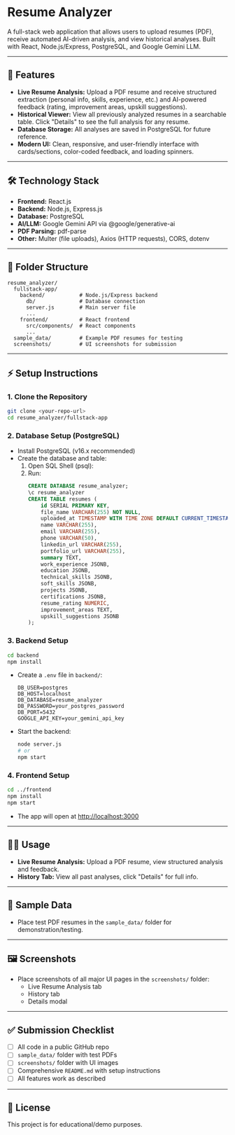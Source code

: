 # Resume Analyzer

A full-stack web application that allows users to upload resumes (PDF), receive automated AI-driven analysis, and view historical analyses. Built with React, Node.js/Express, PostgreSQL, and Google Gemini LLM.

---

## 🚀 Features
- **Live Resume Analysis:** Upload a PDF resume and receive structured extraction (personal info, skills, experience, etc.) and AI-powered feedback (rating, improvement areas, upskill suggestions).
- **Historical Viewer:** View all previously analyzed resumes in a searchable table. Click "Details" to see the full analysis for any resume.
- **Database Storage:** All analyses are saved in PostgreSQL for future reference.
- **Modern UI:** Clean, responsive, and user-friendly interface with cards/sections, color-coded feedback, and loading spinners.

---

## 🛠️ Technology Stack
- **Frontend:** React.js
- **Backend:** Node.js, Express.js
- **Database:** PostgreSQL
- **AI/LLM:** Google Gemini API via @google/generative-ai
- **PDF Parsing:** pdf-parse
- **Other:** Multer (file uploads), Axios (HTTP requests), CORS, dotenv

---

## 📁 Folder Structure
```
resume_analyzer/
  fullstack-app/
    backend/           # Node.js/Express backend
      db/              # Database connection
      server.js        # Main server file
      ...
    frontend/          # React frontend
      src/components/  # React components
      ...
  sample_data/         # Example PDF resumes for testing
  screenshots/         # UI screenshots for submission
```

---

## ⚡ Setup Instructions

### 1. **Clone the Repository**
```sh
git clone <your-repo-url>
cd resume_analyzer/fullstack-app
```

### 2. **Database Setup (PostgreSQL)**
- Install PostgreSQL (v16.x recommended)
- Create the database and table:
  1. Open SQL Shell (psql):
  2. Run:
     ```sql
     CREATE DATABASE resume_analyzer;
     \c resume_analyzer
     CREATE TABLE resumes (
         id SERIAL PRIMARY KEY,
         file_name VARCHAR(255) NOT NULL,
         uploaded_at TIMESTAMP WITH TIME ZONE DEFAULT CURRENT_TIMESTAMP,
         name VARCHAR(255),
         email VARCHAR(255),
         phone VARCHAR(50),
         linkedin_url VARCHAR(255),
         portfolio_url VARCHAR(255),
         summary TEXT,
         work_experience JSONB,
         education JSONB,
         technical_skills JSONB,
         soft_skills JSONB,
         projects JSONB,
         certifications JSONB,
         resume_rating NUMERIC,
         improvement_areas TEXT,
         upskill_suggestions JSONB
     );
     ```

### 3. **Backend Setup**
```sh
cd backend
npm install
```
- Create a `.env` file in `backend/`:
  ```
  DB_USER=postgres
  DB_HOST=localhost
  DB_DATABASE=resume_analyzer
  DB_PASSWORD=your_postgres_password
  DB_PORT=5432
  GOOGLE_API_KEY=your_gemini_api_key
  ```
- Start the backend:
  ```sh
  node server.js
  # or
  npm start
  ```

### 4. **Frontend Setup**
```sh
cd ../frontend
npm install
npm start
```
- The app will open at [http://localhost:3000](http://localhost:3000)

---

## 🧑‍💻 Usage
- **Live Resume Analysis:** Upload a PDF resume, view structured analysis and feedback.
- **History Tab:** View all past analyses, click "Details" for full info.

---

## 📂 Sample Data
- Place test PDF resumes in the `sample_data/` folder for demonstration/testing.

---

## 🖼️ Screenshots
- Place screenshots of all major UI pages in the `screenshots/` folder:
  - Live Resume Analysis tab
  - History tab
  - Details modal

---

## ✅ Submission Checklist
- [ ] All code in a public GitHub repo
- [ ] `sample_data/` folder with test PDFs
- [ ] `screenshots/` folder with UI images
- [ ] Comprehensive `README.md` with setup instructions
- [ ] All features work as described

---

## 📝 License
This project is for educational/demo purposes.